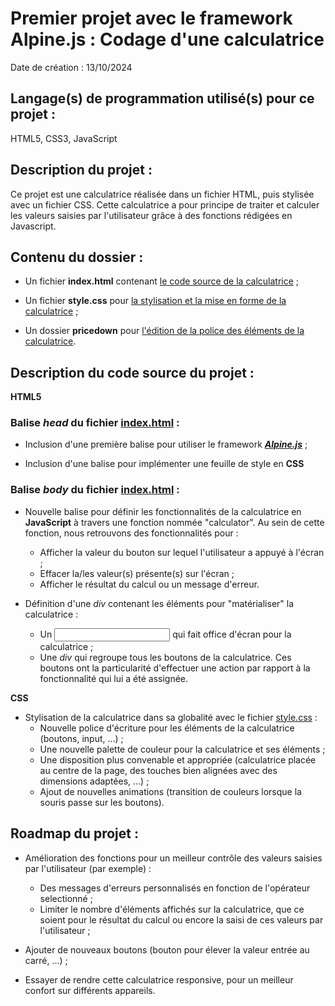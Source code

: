 # Premier projet avec le framework Alpine.js : Codage d'une calculatrice
Date de création : 13/10/2024

## **Langage(s) de programmation utilisé(s) pour ce projet** : 
HTML5, CSS3, JavaScript

## Description du projet :
Ce projet est une calculatrice réalisée dans un fichier HTML, puis stylisée avec un fichier CSS. Cette calculatrice a pour principe de traiter et calculer les valeurs saisies par l'utilisateur grâce à des fonctions rédigées en Javascript.

## Contenu du dossier :
- Un fichier **index.html** contenant [le code source de la calculatrice](index.html) ;

- Un fichier **style.css** pour [la stylisation et la mise en forme de la calculatrice](style.css) ;

- Un dossier **pricedown** pour [l'édition de la police des éléments de la calculatrice](pricedown).

## Description du code source du projet :

**HTML5**

### **Balise _head_ du fichier [index.html](index.html) :**

- Inclusion d'une première balise _<script></script>_ pour utiliser le framework
[***Alpine.js***](alpine.dev) ;

- Inclusion d'une balise _<link>_ pour implémenter une feuille de style en **CSS**

### **Balise _body_ du fichier [index.html](index.html) :**

- Nouvelle balise _<script></script>_ pour définir les fonctionnalités de la calculatrice en **JavaScript** à travers une fonction nommée "calculator". Au sein de cette fonction, nous retrouvons des fonctionnalités pour :
    - Afficher la valeur du bouton sur lequel l'utilisateur a appuyé à l'écran ;
    - Effacer la/les valeur(s) présente(s) sur l'écran ;
    - Afficher le résultat du calcul ou un message d'erreur.

- Définition d'une _div_ contenant les éléments pour "matérialiser" la calculatrice :
    - Un _<input>_ qui fait office d'écran pour la calculatrice ;
    - Une _div_ qui regroupe tous les boutons de la calculatrice. Ces boutons ont la particularité d'effectuer une action par rapport à la fonctionnalité qui lui a été assignée.

**CSS**

- Stylisation de la calculatrice dans sa globalité avec le fichier [style.css](style.css) :
    - Nouvelle police d'écriture pour les éléments de la calculatrice (boutons, input, ...) ;
    - Une nouvelle palette de couleur pour la calculatrice et ses éléments ;
    - Une disposition plus convenable et appropriée (calculatrice placée au centre de la page, des touches bien alignées avec des dimensions adaptées, ...) ;
    - Ajout de nouvelles animations (transition de couleurs lorsque la souris passe sur les boutons).

## Roadmap du projet :
- Amélioration des fonctions pour un meilleur contrôle des valeurs saisies par l'utilisateur (par exemple) :
    - Des messages d'erreurs personnalisés en fonction de l'opérateur selectionné ;
    - Limiter le nombre d'éléments affichés sur la calculatrice, que ce soient pour le résultat du calcul ou encore la saisi de ces valeurs par l'utilisateur ;

- Ajouter de nouveaux boutons (bouton pour élever la valeur entrée au carré, ...) ;
- Essayer de rendre cette calculatrice responsive, pour un meilleur confort sur différents appareils.
